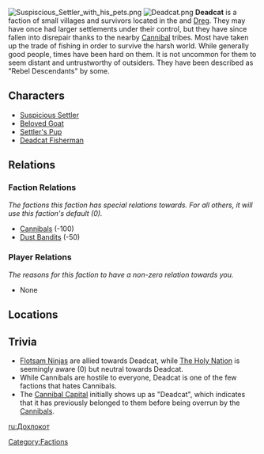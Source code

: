 ![](Suspiscious_Settler_with_his_pets.png "Suspiscious_Settler_with_his_pets.png")
![](Deadcat.png "Deadcat.png") **Deadcat** is a faction of small
villages and survivors located in the [](Northern_Coast.md) and [Dreg](Dreg.md "wikilink"). They may
have once had larger settlements under their control, but they have
since fallen into disrepair thanks to the nearby
[Cannibal](02%20-%20Projects%20&%20Wikis/Kenshi/Kenshi%20Wiki/Kenshi%20Wiki%20Template/Cannibals.md "wikilink") tribes. Most have taken up the trade of
fishing in order to survive the harsh world. While generally good
people, times have been hard on them. It is not uncommon for them to
seem distant and untrustworthy of outsiders. They have been described as
"Rebel Descendants" by some.

## Characters

- [Suspicious Settler](Suspicious_Settler.md "wikilink")
- [Beloved Goat](Beloved_Goat.md "wikilink")
- [Settler's Pup](Settler's_Pup.md "wikilink")
- [Deadcat Fisherman](Deadcat_Fisherman.md "wikilink")

## Relations

### Faction Relations

*The factions this faction has special relations towards. For all
others, it will use this faction's default (0).*

- [Cannibals](02%20-%20Projects%20&%20Wikis/Kenshi/Kenshi%20Wiki/Kenshi%20Wiki%20Template/Cannibals.md "wikilink") (-100)
- [Dust Bandits](Dust_Bandits.md "wikilink") (-50)

### Player Relations

*The reasons for this faction to have a non-zero relation towards you.*

- None

## Locations

## Trivia

- [Flotsam Ninjas](02%20-%20Projects%20&%20Wikis/Kenshi/Kenshi%20Wiki/Kenshi%20Wiki%20Template/Flotsam_Ninjas.md "wikilink") are allied towards
  Deadcat, while [The Holy Nation](02%20-%20Projects%20&%20Wikis/Kenshi/Kenshi%20Wiki/Kenshi%20Wiki%20Template/The_Holy_Nation.md "wikilink") is
  seemingly aware (0) but neutral towards Deadcat.
- While Cannibals are hostile to everyone, Deadcat is one of the few
  factions that hates Cannibals.
- The [Cannibal Capital](Cannibal_Capital.md "wikilink") initially shows up
  as "Deadcat", which indicates that it has previously belonged to them
  before being overrun by the [Cannibals](02%20-%20Projects%20&%20Wikis/Kenshi/Kenshi%20Wiki/Kenshi%20Wiki%20Template/Cannibals.md "wikilink").

[ru:Дохлокот](ru:Дохлокот "wikilink")

[Category:Factions](Category:Factions "wikilink")